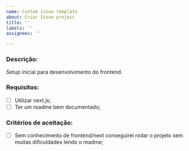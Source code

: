 ```yaml
---
name: Custom issue template
about: Criar Issue project
title: ''
labels: ''
assignees: ''

---
```


### Descrição:

Setup inicial para desenvolvimento do frontend.

### Requisitos:

- [ ]  Utilizar next.js;
- [ ]  Ter um readme bem documentado;

### Critérios de aceitação:

- [ ]  Sem conhecimento de frontend/next conseguirei rodar o projeto sem muitas dificuldades lendo o readme;
